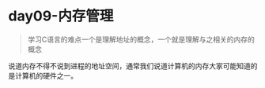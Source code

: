 # day09-内存管理

> 学习C语言的难点一个是理解地址的概念，一个就是理解与之相关的内存的概念

说道内存不得不说到进程的地址空间，通常我们说道计算机的内存大家可能知道的是计算机的硬件之一。



